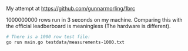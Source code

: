 My attempt at https://github.com/gunnarmorling/1brc

1000000000 rows run in 3 seconds on my machine. Comparing this with the official leadberboard is meaningless (The hardware is different).

```bash
# There is a 1000 row test file:
go run main.go testdata/measurements-1000.txt
```
